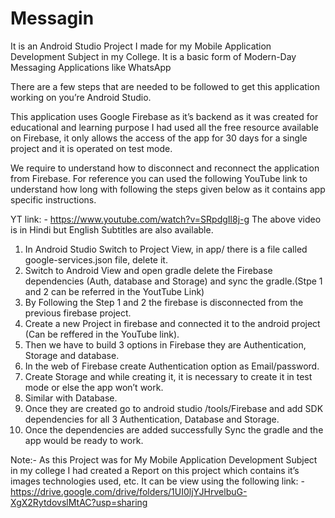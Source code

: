 # Messagin
It is an Android Studio Project I made for my Mobile Application Development Subject in my College. It is a basic form of Modern-Day Messaging Applications like WhatsApp

There are a few steps that are needed to be followed to get this application working on you’re Android Studio. 

This application uses Google Firebase as it’s backend as it was created for educational and learning purpose I had used all the free resource available on Firebase, it only allows the access of the app for 30 days for a single project and it is operated on test mode.


We require to understand how to disconnect and reconnect the application from Firebase. For reference you can used the following YouTube link to understand how long with following the steps given below as it contains app specific instructions.

YT link: - https://www.youtube.com/watch?v=SRpdgIl8j-g 
The above video is in Hindi but English Subtitles are also available.
1.	In Android Studio Switch to Project View, in app/ there is a file called google-services.json file, delete it.
2.	Switch to Android View and open gradle delete the Firebase dependencies (Auth, database and Storage) and sync the gradle.(Stpe 1 and 2 can be referred in the YoutTube Link)
3.	By Following the Step 1 and 2 the firebase is disconnected from the previous firebase project.
4.	Create a new Project in firebase and connected it to the android project (Can be reffered in the YouTube link).
5.	Then we have to build 3 options in Firebase they are Authentication, Storage and database.
6.	In the web of Firebase create Authentication option as Email/password.
7.	Create Storage and while creating it, it is necessary to create it in test mode or else the app won’t work.
8.	Similar with Database.
9.	Once they are created go to android studio /tools/Firebase and add SDK dependencies for all 3 Authentication, Database and Storage.
10.	Once the dependencies are added successfully Sync the gradle and the app would be ready to work.



Note:-
As this Project was for My Mobile Application Development Subject in my college I had created a Report on this project which contains it’s images technologies used, etc. 
It can be view using the following link: - https://drive.google.com/drive/folders/1UI0ljYJHrvelbuG-XgX2RytdovslMtAC?usp=sharing  


